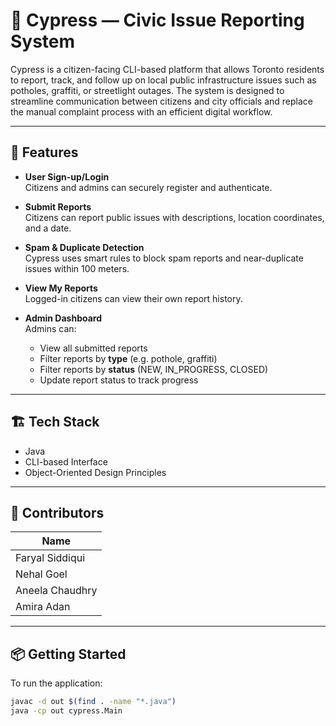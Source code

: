 # 🚧 Cypress — Civic Issue Reporting System

Cypress is a citizen-facing CLI-based platform that allows Toronto residents to report, track, and follow up on local public infrastructure issues such as potholes, graffiti, or streetlight outages. The system is designed to streamline communication between citizens and city officials and replace the manual complaint process with an efficient digital workflow.

---

## 🧠 Features

- **User Sign-up/Login**  
  Citizens and admins can securely register and authenticate.

- **Submit Reports**  
  Citizens can report public issues with descriptions, location coordinates, and a date.

- **Spam & Duplicate Detection**  
  Cypress uses smart rules to block spam reports and near-duplicate issues within 100 meters.

- **View My Reports**  
  Logged-in citizens can view their own report history.

- **Admin Dashboard**  
  Admins can:
  - View all submitted reports
  - Filter reports by **type** (e.g. pothole, graffiti)
  - Filter reports by **status** (NEW, IN_PROGRESS, CLOSED)
  - Update report status to track progress

---

## 🏗️ Tech Stack

- Java  
- CLI-based Interface  
- Object-Oriented Design Principles

---

## 👥 Contributors

| Name            | 
|-----------------|
| Faryal Siddiqui | 
| Nehal Goel      |
| Aneela Chaudhry |
| Amira Adan      | 

---

## 📦 Getting Started

To run the application:

```bash
javac -d out $(find . -name "*.java")
java -cp out cypress.Main
